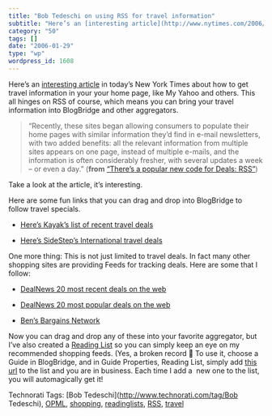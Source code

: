 ```yaml
---
title: "Bob Tedeschi on using RSS for travel information"
subtitle: "Here’s an [interesting article](http://www.nytimes.com/2006/01/29/travel/29prac.html?ei=5088&en=ccb1..."
category: "50"
tags: []
date: "2006-01-29"
type: "wp"
wordpress_id: 1608
---
```

Here’s an [interesting article](http://www.nytimes.com/2006/01/29/travel/29prac.html?ei=5088&en=ccb135d1ead1e480&ex=1296190800&adxnnl=1&partner=rssnyt&emc=rss&adxnnlx=1138540124-7iEb+OfxwPPWunCmchZ5ng) in today’s New York Times about how to get travel information in your your home page, like My Yahoo and others. This all hinges on RSS of course, which means you can bring your travel information into BlogBridge and other aggregators.

> “Recently, these sites began allowing consumers to populate their home pages with similar information they’d find in e-mail newsletters, with two added benefits: all the relevant information from multiple sites appears on one page, instead of multiple e-mails, and the information is often considerably fresher, with several updates a week – or even a day.” (**from** [“There’s a popular new code for Deals: RSS”](http://www.nytimes.com/2006/01/29/travel/29prac.html?ei=5088&en=ccb135d1ead1e480&ex=1296190800&adxnnl=1&partner=rssnyt&emc=rss&adxnnlx=1138540124-7iEb+OfxwPPWunCmchZ5ng))

Take a look at the article, it’s interesting. 

Here are some fun links that you can drag and drop into BlogBridge to follow travel specials.

- [Here’s Kayak’s list of recent travel deals](http://www.kayak.com/h/rss/deals)

- [Here’s SideStep’s International travel deals](http://www.sidestep.com/rssfeeds/travelfinds_flights_international.xml)

One more thing: This is not just limited to travel deals. In fact many other shopping sites are providing Feeds for tracking deals. Here are some that I follow:

- [DealNews 20 most recent deals on the web](http://content.dealnews.com/dealnews/rss/last-twenty.xml)

- [DealNews 20 most popular deals on the web](http://content.dealnews.com/dealnews/rss/popular.xml)

- [Ben’s Bargains Network](http://bensbargains.net/rss.xml)

Now you can drag and drop any of these into your favorite aggregator, but I’ve also created a [Reading List](http://www.blogbridge.com/rl/291/Pito%27s+Shipping+List.opml) so you can simply keep an eye on my recommended shopping feeds. (Yes, a broken record 🙂 To use it, choose a Guide in BlogBridge, and in Guide Properties, Reading List, simply add [this url](http://www.blogbridge.com/rl/291/Pito%27s+Shipping+List.opml) to the list and you are in business. Each time I add a  new one to the list, you will automagically get it! 

Technorati Tags: [Bob Tedeschi](http://www.technorati.com/tag/Bob Tedeschi), [OPML](http://www.technorati.com/tag/OPML), [shopping](http://www.technorati.com/tag/shopping), [readinglists](http://www.technorati.com/tag/readinglists), [RSS](http://www.technorati.com/tag/RSS), [travel](http://www.technorati.com/tag/travel)